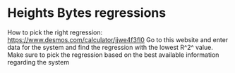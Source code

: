 # Heights Bytes regressions 

How to pick the right regression: https://www.desmos.com/calculator/jjwe4f3fl0
Go to this website and enter data for the system and find the regression with the 
lowest R^2^ value. Make sure to pick the regression based on the best available 
information regarding the system

